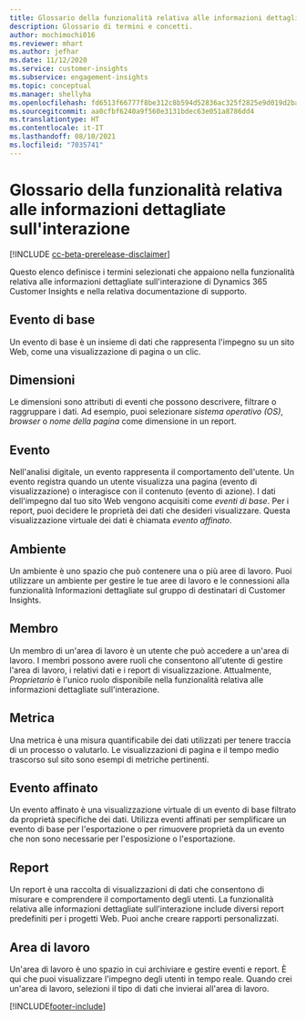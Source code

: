 ```yaml
---
title: Glossario della funzionalità relativa alle informazioni dettagliate sull'interazione
description: Glossario di termini e concetti.
author: mochimochi016
ms.reviewer: mhart
ms.author: jefhar
ms.date: 11/12/2020
ms.service: customer-insights
ms.subservice: engagement-insights
ms.topic: conceptual
ms.manager: shellyha
ms.openlocfilehash: fd6513f66777f8be312c8b594d52836ac325f2825e9d019d2ba0f49c587cf8ca
ms.sourcegitcommit: aa0cfbf6240a9f560e3131bdec63e051a8786dd4
ms.translationtype: HT
ms.contentlocale: it-IT
ms.lasthandoff: 08/10/2021
ms.locfileid: "7035741"
---
```

# <a name="engagement-insights-capability-glossary"></a>Glossario della funzionalità relativa alle informazioni dettagliate sull'interazione

[!INCLUDE [cc-beta-prerelease-disclaimer](includes/cc-beta-prerelease-disclaimer.md)]

Questo elenco definisce i termini selezionati che appaiono nella funzionalità relativa alle informazioni dettagliate sull'interazione di Dynamics 365 Customer Insights e nella relativa documentazione di supporto.

## <a name="base-event"></a>Evento di base

Un evento di base è un insieme di dati che rappresenta l'impegno su un sito Web, come una visualizzazione di pagina o un clic. 

## <a name="dimensions"></a>Dimensioni

Le dimensioni sono attributi di eventi che possono descrivere, filtrare o raggruppare i dati. Ad esempio, puoi selezionare *sistema operativo (OS)*, *browser* o *nome della pagina* come dimensione in un report.

## <a name="event"></a>Evento

Nell'analisi digitale, un evento rappresenta il comportamento dell'utente. Un evento registra quando un utente visualizza una pagina (evento di visualizzazione) o interagisce con il contenuto (evento di azione). I dati dell'impegno dal tuo sito Web vengono acquisiti come *eventi di base*. Per i report, puoi decidere le proprietà dei dati che desideri visualizzare. Questa visualizzazione virtuale dei dati è chiamata *evento affinato*. 

## <a name="environment"></a>Ambiente

 Un ambiente è uno spazio che può contenere una o più aree di lavoro. Puoi utilizzare un ambiente per gestire le tue aree di lavoro e le connessioni alla funzionalità Informazioni dettagliate sul gruppo di destinatari di Customer Insights.

## <a name="member"></a>Membro

Un membro di un'area di lavoro è un utente che può accedere a un'area di lavoro. I membri possono avere ruoli che consentono all'utente di gestire l'area di lavoro, i relativi dati e i report di visualizzazione. Attualmente, *Proprietario* è l'unico ruolo disponibile nella funzionalità relativa alle informazioni dettagliate sull'interazione.

## <a name="metric"></a>Metrica

Una metrica è una misura quantificabile dei dati utilizzati per tenere traccia di un processo o valutarlo. Le visualizzazioni di pagina e il tempo medio trascorso sul sito sono esempi di metriche pertinenti.

## <a name="refined-event"></a>Evento affinato

Un evento affinato è una visualizzazione virtuale di un evento di base filtrato da proprietà specifiche dei dati. Utilizza eventi affinati per semplificare un evento di base per l'esportazione o per rimuovere proprietà da un evento che non sono necessarie per l'esposizione o l'esportazione.

## <a name="report"></a>Report

Un report è una raccolta di visualizzazioni di dati che consentono di misurare e comprendere il comportamento degli utenti. La funzionalità relativa alle informazioni dettagliate sull'interazione include diversi report predefiniti per i progetti Web. Puoi anche creare rapporti personalizzati. 

## <a name="workspace"></a>Area di lavoro

Un'area di lavoro è uno spazio in cui archiviare e gestire eventi e report. È qui che puoi visualizzare l'impegno degli utenti in tempo reale. Quando crei un'area di lavoro, selezioni il tipo di dati che invierai all'area di lavoro.


[!INCLUDE[footer-include](../includes/footer-banner.md)]